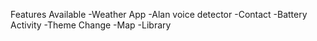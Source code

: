 Features Available 
-Weather App
-Alan voice detector
-Contact
-Battery Activity
-Theme Change
-Map 
-Library
